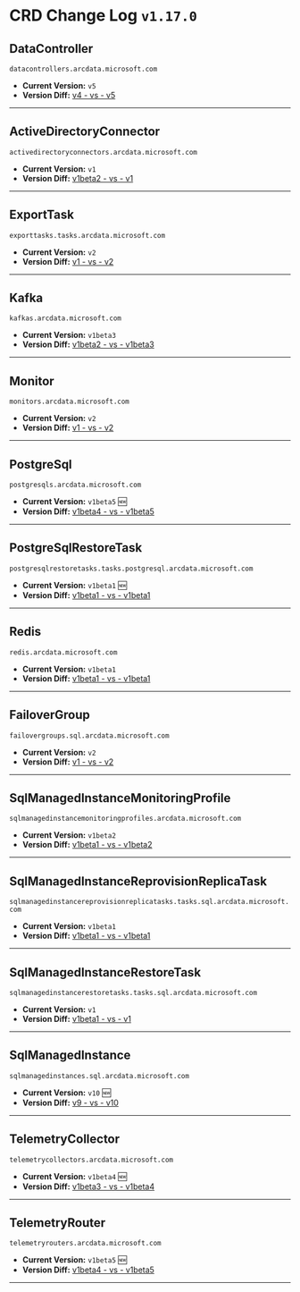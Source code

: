 # CRD Change Log `v1.17.0`
## DataController
`datacontrollers.arcdata.microsoft.com`
- **Current Version:** `v5`
- **Version Diff:** [v4 - vs - v5](https://htmlpreview.github.io/?https://github.com/microsoft/azure_arc/blob/main/arc_data_services/crds/data-controller-from-v4-to-v5-report.html)
----
## ActiveDirectoryConnector
`activedirectoryconnectors.arcdata.microsoft.com`
- **Current Version:** `v1`
- **Version Diff:** [v1beta2 - vs - v1](https://htmlpreview.github.io/?https://github.com/microsoft/azure_arc/blob/main/arc_data_services/crds/active-directory-connector-from-v1beta2-to-v1-report.html)
----
## ExportTask
`exporttasks.tasks.arcdata.microsoft.com`
- **Current Version:** `v2`
- **Version Diff:** [v1 - vs - v2](https://htmlpreview.github.io/?https://github.com/microsoft/azure_arc/blob/main/arc_data_services/crds/export-task-from-v1-to-v2-report.html)
----
## Kafka
`kafkas.arcdata.microsoft.com`
- **Current Version:** `v1beta3`
- **Version Diff:** [v1beta2 - vs - v1beta3](https://htmlpreview.github.io/?https://github.com/microsoft/azure_arc/blob/main/arc_data_services/crds/kafka-from-v1beta2-to-v1beta3-report.html)
----
## Monitor
`monitors.arcdata.microsoft.com`
- **Current Version:** `v2`
- **Version Diff:** [v1 - vs - v2](https://htmlpreview.github.io/?https://github.com/microsoft/azure_arc/blob/main/arc_data_services/crds/monitor-from-v1-to-v2-report.html)
----
## PostgreSql
`postgresqls.arcdata.microsoft.com`
- **Current Version:** `v1beta5` :new:
- **Version Diff:** [v1beta4 - vs - v1beta5](https://htmlpreview.github.io/?https://github.com/microsoft/azure_arc/blob/main/arc_data_services/crds/postgre-sql-from-v1beta4-to-v1beta5-report.html)
----
## PostgreSqlRestoreTask
`postgresqlrestoretasks.tasks.postgresql.arcdata.microsoft.com`
- **Current Version:** `v1beta1` :new:
- **Version Diff:** [v1beta1 - vs - v1beta1](https://htmlpreview.github.io/?https://github.com/microsoft/azure_arc/blob/main/arc_data_services/crds/postgre-sql-restore-task-from-v1beta1-to-v1beta1-report.html)
----
## Redis
`redis.arcdata.microsoft.com`
- **Current Version:** `v1beta1`
- **Version Diff:** [v1beta1 - vs - v1beta1](https://htmlpreview.github.io/?https://github.com/microsoft/azure_arc/blob/main/arc_data_services/crds/redis-from-v1beta1-to-v1beta1-report.html)
----
## FailoverGroup
`failovergroups.sql.arcdata.microsoft.com`
- **Current Version:** `v2`
- **Version Diff:** [v1 - vs - v2](https://htmlpreview.github.io/?https://github.com/microsoft/azure_arc/blob/main/arc_data_services/crds/failover-group-from-v1-to-v2-report.html)
----
## SqlManagedInstanceMonitoringProfile
`sqlmanagedinstancemonitoringprofiles.arcdata.microsoft.com`
- **Current Version:** `v1beta2`
- **Version Diff:** [v1beta1 - vs - v1beta2](https://htmlpreview.github.io/?https://github.com/microsoft/azure_arc/blob/main/arc_data_services/crds/sql-managed-instance-monitoring-profile-from-v1beta1-to-v1beta2-report.html)
----
## SqlManagedInstanceReprovisionReplicaTask
`sqlmanagedinstancereprovisionreplicatasks.tasks.sql.arcdata.microsoft.com`
- **Current Version:** `v1beta1`
- **Version Diff:** [v1beta1 - vs - v1beta1](https://htmlpreview.github.io/?https://github.com/microsoft/azure_arc/blob/main/arc_data_services/crds/sql-managed-instance-reprovision-replica-task-from-v1beta1-to-v1beta1-report.html)
----
## SqlManagedInstanceRestoreTask
`sqlmanagedinstancerestoretasks.tasks.sql.arcdata.microsoft.com`
- **Current Version:** `v1`
- **Version Diff:** [v1beta1 - vs - v1](https://htmlpreview.github.io/?https://github.com/microsoft/azure_arc/blob/main/arc_data_services/crds/sql-managed-instance-restore-task-from-v1beta1-to-v1-report.html)
----
## SqlManagedInstance
`sqlmanagedinstances.sql.arcdata.microsoft.com`
- **Current Version:** `v10` :new:
- **Version Diff:** [v9 - vs - v10](https://htmlpreview.github.io/?https://github.com/microsoft/azure_arc/blob/main/arc_data_services/crds/sql-managed-instance-from-v9-to-v10-report.html)
----
## TelemetryCollector
`telemetrycollectors.arcdata.microsoft.com`
- **Current Version:** `v1beta4` :new:
- **Version Diff:** [v1beta3 - vs - v1beta4](https://htmlpreview.github.io/?https://github.com/microsoft/azure_arc/blob/main/arc_data_services/crds/telemetry-collector-from-v1beta3-to-v1beta4-report.html)
----
## TelemetryRouter
`telemetryrouters.arcdata.microsoft.com`
- **Current Version:** `v1beta5` :new:
- **Version Diff:** [v1beta4 - vs - v1beta5](https://htmlpreview.github.io/?https://github.com/microsoft/azure_arc/blob/main/arc_data_services/crds/telemetry-router-from-v1beta4-to-v1beta5-report.html)
----